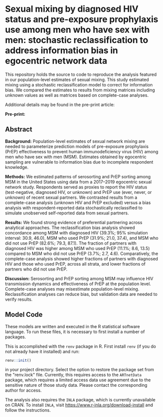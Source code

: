 # Sexual mixing by diagnosed HIV status and pre-exposure prophylaxis use among men who have sex with men: stochastic reclassification to address information bias in egocentric network data
This repository holds the source to code to reproduce the analysis featured in our population-level estimates of sexual mixing. This study estimated mixing using a stochastic reclassification model to correct for information bias. We compared the estimates to results from mixing matrices including unknown values as well as matrices based on complete-case analyses.

Additional details may be found in the pre-print article:

**Pre-print:**

## Abstract

**Background:** Population-level estimates of sexual network mixing are needed to parameterize prediction models of pre-exposure prophylaxis (PrEP) effectiveness to prevent human immunodeficiency virus (HIV) among men who have sex with men (MSM). Estimates obtained by egocentric sampling are vulnerable to information bias due to incomplete respondent knowledge.

**Methods:** We estimated patterns of serosorting and PrEP sorting among MSM in the United States using data from a 2017–2019 egocentric sexual network study. Respondents served as proxies to report the HIV status (test-negative, diagnosed HIV, or unknown) and PrEP use (ever, never, or unknown) of recent sexual partners. We contrasted results from a complete-case analysis (unknown HIV and PrEP excluded) versus a bias analysis with respondent-reported data stochastically reclassified to simulate unobserved self-reported data from sexual partners.

**Results:** We found strong evidence of preferential partnering across analytical approaches. The reclassification bias analysis showed concordance among MSM with diagnosed HIV (39.3%; 95% simulation interval: 30.9, 46.0), MSM who used PrEP (31.9%; 21.0, 37.4), and MSM who did not use PrEP (82.6%; 79.3, 87.1). The fraction of partners with diagnosed HIV was higher among MSM who used PrEP (11.1%; 8.6, 13.5) compared to MSM who did not use PrEP (3.7%; 2.7, 4.6). Comparatively, the complete-case analysis showed higher fractions of partners with diagnosed HIV and those who used PrEP, across all strata, and lower fractions of partners who did not use PrEP.

**Discussion:** Serosorting and PrEP sorting among MSM may influence HIV transmission dynamics and effectiveness of PrEP at the population level. Complete-case analyses may misestimate population-level mixing. Reclassification analyses can reduce bias, but validation data are needed to verify results.

## Model Code

These models are written and executed in the R statistical software language. To run these files, it is necessary to first install a number of packages.

This is accomplished with the `renv` package in R. First install `renv` (if you do not already have it installed) and run:


```r
renv::init()
```


in your project directory. Select the option to restore the package set from the "renv.lock" file. Currently, this requires access to the `ARTnetData` package, which requires a limited access data use agreement due to the sensitive nature of those study data. Please contact the corresponding author for access.

The analysis also requires the `INLA` package, which is currently unavailable on CRAN. To install `INLA`, visit https://www.r-inla.org/download-install and follow the instructions.
